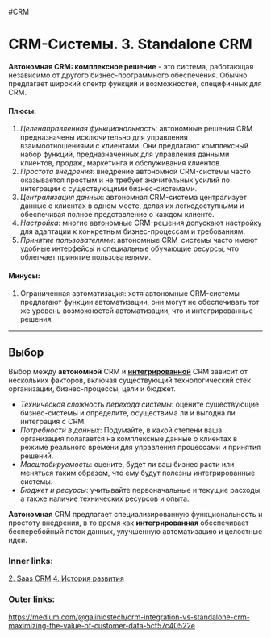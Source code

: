 #CRM 

# CRM-Системы. 3. Standalone CRM

**Автономная CRM: комплексное решение** - это система, работающая независимо от другого бизнес-программного обеспечения.
Обычно предлагает широкий спектр функций и возможностей, специфичных для CRM.

#### Плюсы:

1. *Целенаправленная функциональность*: автономные решения CRM предназначены исключительно для управления взаимоотношениями с клиентами. Они предлагают комплексный набор функций, предназначенных для управления данными клиентов, продаж, маркетинга и обслуживания клиентов.
2. *Простота внедрения*: внедрение автономной CRM-системы часто оказывается простым и не требует значительных усилий по интеграции с существующими бизнес-системами.
3. *Централизация данных*: автономная CRM-система централизует данные о клиентах в одном месте, делая их легкодоступными и обеспечивая полное представление о каждом клиенте.
4. *Настройка*: многие автономные CRM-решения допускают настройку для адаптации к конкретным бизнес-процессам и требованиям.
5. *Принятие пользователями*: автономные CRM-системы часто имеют удобные интерфейсы и специальные обучающие ресурсы, что облегчает принятие пользователями.

#### Минусы:

1. Ограниченная автоматизация: хотя автономные CRM-системы предлагают функции автоматизации, они могут не обеспечивать тот же уровень возможностей автоматизации, что и интегрированные решения.

---

## Выбор

Выбор между **автономной** CRM и **[интегрированной](2.%20Knowledge/IT%20продукты/CRM/3.1.%20Integration%20CRM.md)** CRM зависит от нескольких факторов, включая существующий технологический стек организации, бизнес-процессы, цели и бюджет. 

- *Техническая сложность перехода системы*: оцените существующие бизнес-системы и определите, осуществима ли и выгодна ли интеграция с CRM.
- *Потребности в данных*: Подумайте, в какой степени ваша организация полагается на комплексные данные о клиентах в режиме реального времени для управления процессами и принятия решений.
- *Масштабируемость*: оцените, будет ли ваш бизнес расти или меняться таким образом, что ему будут полезны интегрированные системы.
- *Бюджет и ресурсы*: учитывайте первоначальные и текущие расходы, а также наличие технических ресурсов и опыта.

**Автономная** CRM предлагает специализированную функциональность и простоту внедрения, в то время как **интегрированная** обеспечивает бесперебойный поток данных, улучшенную автоматизацию и целостные идеи.

### Inner links:
[2. Saas CRM](2.%20Knowledge/IT%20продукты/CRM/2.%20Saas%20CRM.md)
[4. История развития](2.%20Knowledge/IT%20продукты/CRM/4.%20История%20развития.md)
### Outer links:
https://medium.com/@galiniostech/crm-integration-vs-standalone-crm-maximizing-the-value-of-customer-data-5cf57c40522e